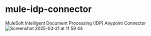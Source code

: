 # mule-idp-connector
MuleSoft Intelligent Document Processing (IDP) Anypoint Connector
![Screenshot 2025-03-21 at 11 59 44](https://github.com/user-attachments/assets/d48ae39a-3daa-4cfa-bd40-21ac061db2cd)

